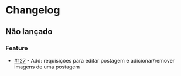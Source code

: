 # Changelog
## Não lançado

### Feature
- [#127](https://github.com/alescrocaro/forum-invasores/issues/127) - Add: requisições para editar postagem e adicionar/remover imagens de uma postagem